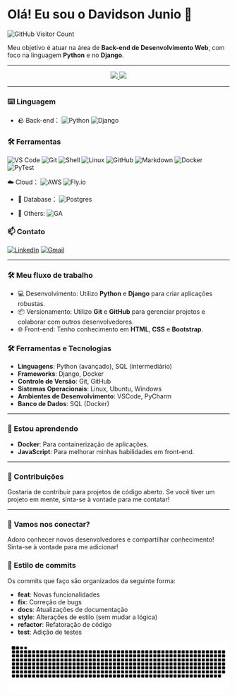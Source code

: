 # Olá! Eu sou o Davidson Junio 👋

![GitHub Visitor Count](https://estruyf-github.azurewebsites.net/api/VisitorHit?user=david0407j&repo=david0407j&countColor=%237B1E7A)

Meu objetivo é atuar na área de **Back-end de Desenvolvimento Web**, com foco na linguagem **Python** e no **Django**.

---
<div align="center">
  <a href="https://github.com/david0407j">
    <img height="180em" src="https://github-readme-stats.vercel.app/api?username=david0407j&show_icons=true&theme=dracula&include_all_commits=true&count_private=true"/>
    <img height="180em" src="https://github-readme-stats.vercel.app/api/top-langs/?username=david0407j&hide=Jupyter%20Notebook,Java,CSS,Jinja,Shell,Makefile,Mako&langs_count=5&layout=compact&theme=dracula"/>
  </a>
</div>

---


### ⌨️ Linguagem

- 🪨 Back-end： 
 ![Python](https://img.shields.io/badge/-Python-yellow?style=flat-circle&logo=Python)
 ![Django](https://img.shields.io/badge/-Django-yellow?style=flat-circle&logo=Django)

### 🛠️ Ferramentas

![VS Code](https://img.shields.io/badge/vscode-gray.svg?logo=visualstudiocode)
  ![Git](https://img.shields.io/badge/Git-yellow?style=flat-circle&logo=git)
  ![Shell](https://img.shields.io/badge/Shell-red?style=flat-circle&logo=shell)
  ![Linux](https://img.shields.io/badge/Linux-gray?style=flat-circle&logo=Linux)
  ![GitHub](https://img.shields.io/badge/GitHub-black?style=flat-circle&logo=GitHub)
  ![Markdown](https://img.shields.io/badge/Markdown-black?style=flat-circle&logo=markdown)
  ![Docker](https://img.shields.io/badge/-Docker-blue?style=flat-circle&logo=Docker)
  ![PyTest](https://img.shields.io/badge/-PyTest-blue?style=flat-circle&logo=PyTest)

☁️ Cloud：
  ![AWS](https://img.shields.io/badge/-AWS-000?&logo=Amazon-AWS&logoColor=F90)
   ![Fly.io](https://img.shields.io/badge/Fly.io-7c3aed?style=flat-circle&logo=Flyio&logoColor=white)

- 🎲 Database：
 ![Postgres](https://img.shields.io/badge/PostgreSQL-c5c5c5?style=flat-circle&logo=PostgreSQL)

- 🚀 Others:
  ![GA](https://img.shields.io/badge/GitHub_Actions-2088FF?style=flat-circle&logo=github-actions&logoColor=white)

### 📫 Contato

<a href='https://www.linkedin.com/in/davidson-castro-741323241/' target='_blank'>![LinkedIn](https://img.shields.io/badge/LinkedIn-0077B5?style=for-the-badge&logo=linkedin&logoColor=white)</a>
<a href='mailto:djunio239@gmail.com' target='_blank'>![Gmail](https://img.shields.io/badge/Gmail-D14836?style=for-the-badge&logo=gmail&logoColor=white)</a>

---

### 🛠️ Meu fluxo de trabalho

- 💻 Desenvolvimento: Utilizo **Python** e **Django** para criar aplicações robustas.
- 📦 Versionamento: Utilizo **Git** e **GitHub** para gerenciar projetos e colaborar com outros desenvolvedores.
- 🌐 Front-end: Tenho conhecimento em **HTML**, **CSS** e **Bootstrap**.

### 🛠 Ferramentas e Tecnologias

- **Linguagens**: Python (avançado), SQL (intermediário)
- **Frameworks**: Django, Docker
- **Controle de Versão**: Git, GitHub
- **Sistemas Operacionais**: Linux, Ubuntu, Windows
- **Ambientes de Desenvolvimento**: VSCode, PyCharm
- **Banco de Dados**: SQL (Docker)


---

### 🌱 Estou aprendendo

- **Docker**: Para containerização de aplicações.
- **JavaScript**: Para melhorar minhas habilidades em front-end.

---

### 🌈 Contribuições

Gostaria de contribuir para projetos de código aberto. Se você tiver um projeto em mente, sinta-se à vontade para me contatar!

---

### 🐍 Vamos nos conectar?

Adoro conhecer novos desenvolvedores e compartilhar conhecimento! Sinta-se à vontade para me adicionar!


### 🎨 Estilo de commits

Os commits que faço são organizados da seguinte forma:
- **feat**: Novas funcionalidades
- **fix**: Correção de bugs
- **docs**: Atualizações de documentação
- **style**: Alterações de estilo (sem mudar a lógica)
- **refactor**: Refatoração de código
- **test**: Adição de testes

<img src="https://raw.githubusercontent.com/JayfckZ/JayfckZ/output/snake.svg" alt="Snake animation" />
